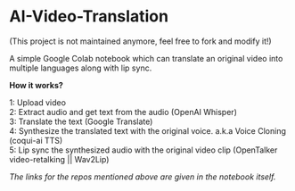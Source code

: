# AI-Video-Translation

(This project is not maintained anymore, feel free to fork and modify it!)<br>

A simple Google Colab notebook which can translate an original video into multiple languages along with lip sync.

<b>How it works?</b>

1: Upload video<br>
2: Extract audio and get text from the audio (OpenAI Whisper)<br>
3: Translate the text (Google Translate)<br>
4: Synthesize the translated text with the original voice. a.k.a Voice Cloning (coqui-ai TTS)<br>
5: Lip sync the synthesized audio with the original video clip (OpenTalker video-retalking || Wav2Lip)<br>

<i>The links for the repos mentioned above are given in the notebook itself.</i>
